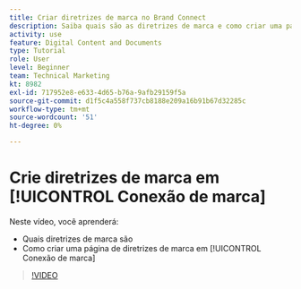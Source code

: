 ```yaml
---
title: Criar diretrizes de marca no Brand Connect
description: Saiba quais são as diretrizes de marca e como criar uma página de diretrizes de marca no Brand Connect para [!UICONTROL Workfront DAM].
activity: use
feature: Digital Content and Documents
type: Tutorial
role: User
level: Beginner
team: Technical Marketing
kt: 8982
exl-id: 717952e8-e633-4d65-b76a-9afb29159f5a
source-git-commit: d1f5c4a558f737cb8188e209a16b91b67d32285c
workflow-type: tm+mt
source-wordcount: '51'
ht-degree: 0%

---
```


# Crie diretrizes de marca em [!UICONTROL Conexão de marca]

Neste vídeo, você aprenderá:

* Quais diretrizes de marca são
* Como criar uma página de diretrizes de marca em [!UICONTROL Conexão de marca]

>[!VIDEO](https://video.tv.adobe.com/v/335244/?quality=12)
